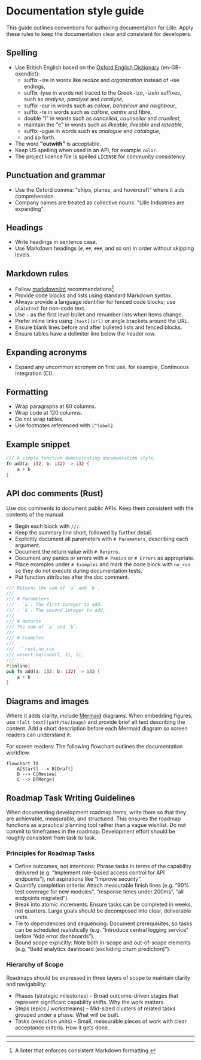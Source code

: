 # Documentation style guide

This guide outlines conventions for authoring documentation for Lille. Apply
these rules to keep the documentation clear and consistent for developers.

## Spelling

- Use British English based on the
  [Oxford English Dictionary](https://public.oed.com/) (en-GB-oxendict):
  - suffix -ize in words like _realize_ and _organization_ instead of
     -ise endings,
  - suffix ‑lyse in words not traced to the Greek ‑izo, ‑izein suffixes,
     such as _analyse_, _paralyse_ and _catalyse_,
  - suffix -our in words such as _colour_, _behaviour_ and _neighbour_,
  - suffix -re in words such as _calibre_, _centre_ and fibre,
  - double "l" in words such as _cancelled_, _counsellor_ and _cruellest_,
  - maintain the "e" in words such as _likeable_, _liveable_ and _rateable_,
  - suffix -ogue in words such as _analogue_ and _catalogue_,
  - and so forth.
- The word **"outwith"** is acceptable.
- Keep US spelling when used in an API, for example `color`.
- The project licence file is spelled `LICENSE` for community consistency.

## Punctuation and grammar

- Use the Oxford comma: "ships, planes, and hovercraft" where it aids
  comprehension.
- Company names are treated as collective nouns: "Lille Industries are
  expanding".

## Headings

- Write headings in sentence case.
- Use Markdown headings (`#`, `##`, `###`, and so on) in order without skipping
  levels.

## Markdown rules

- Follow [markdownlint](https://github.com/DavidAnson/markdownlint)
  recommendations[^markdownlint].
- Provide code blocks and lists using standard Markdown syntax.
- Always provide a language identifier for fenced code blocks; use `plaintext`
  for non-code text.
- Use `-` as the first level bullet and renumber lists when items change.
- Prefer inline links using `[text](url)` or angle brackets around the URL.
- Ensure blank lines before and after bulleted lists and fenced blocks.
- Ensure tables have a delimiter line below the header row.

## Expanding acronyms

- Expand any uncommon acronym on first use, for example, Continuous Integration
  (CI).

## Formatting

- Wrap paragraphs at 80 columns.
- Wrap code at 120 columns.
- Do not wrap tables.
- Use footnotes referenced with `[^label]`.

## Example snippet

```rust
/// A simple function demonstrating documentation style.
fn add(a: i32, b: i32) -> i32 {
    a + b
}
```

## API doc comments (Rust)

Use doc comments to document public APIs. Keep them consistent with the
contents of the manual.

- Begin each block with `///`.
- Keep the summary line short, followed by further detail.
- Explicitly document all parameters with `# Parameters`, describing each
  argument.
- Document the return value with `# Returns`.
- Document any panics or errors with `# Panics` or `# Errors` as appropriate.
- Place examples under `# Examples` and mark the code block with `no_run` so
  they do not execute during documentation tests.
- Put function attributes after the doc comment.

```rust
/// Returns the sum of `a` and `b`.
///
/// # Parameters
/// - `a`: The first integer to add.
/// - `b`: The second integer to add.
///
/// # Returns
/// The sum of `a` and `b`.
///
/// # Examples
///
/// ```rust,no_run
/// assert_eq!(add(2, 3), 5);
/// ```
#[inline]
pub fn add(a: i32, b: i32) -> i32 {
    a + b
}
```

## Diagrams and images

Where it adds clarity, include [Mermaid](https://mermaid.js.org/) diagrams.
When embedding figures, use `![alt text](path/to/image)` and provide brief alt
text describing the content. Add a short description before each Mermaid
diagram so screen readers can understand it.

For screen readers: The following flowchart outlines the documentation workflow.

```mermaid
flowchart TD
    A[Start] --> B[Draft]
    B --> C[Review]
    C --> D[Merge]
```

## Roadmap Task Writing Guidelines

When documenting development roadmap items, write them so that they are
achievable, measurable, and structured. This ensures the roadmap functions as a
practical planning tool rather than a vague wishlist. Do not commit to
timeframes in the roadmap. Development effort should be roughly consistent from
task to task.

### Principles for Roadmap Tasks

- Define outcomes, not intentions: Phrase tasks in terms of the capability
  delivered (e.g. “Implement role-based access control for API endpoints”), not
  aspirations like “Improve security”.
- Quantify completion criteria: Attach measurable finish lines (e.g. “90%
  test coverage for new modules”, “response times under 200ms”, “all endpoints
  migrated”).
- Break into atomic increments: Ensure tasks can be completed in weeks, not
  quarters. Large goals should be decomposed into clear, deliverable units.
- Tie to dependencies and sequencing: Document prerequisites, so tasks can be
  scheduled realistically (e.g. “Introduce central logging service” before “Add
  error dashboards”).
- Bound scope explicitly: Note both in-scope and out-of-scope elements (e.g.
  “Build analytics dashboard (excluding churn prediction)”).

### Hierarchy of Scope

Roadmaps should be expressed in three layers of scope to maintain clarity and
navigability:

- Phases (strategic milestones) – Broad outcome-driven stages that represent
  significant capability shifts. Why the work matters.
- Steps (epics / workstreams) – Mid-sized clusters of related tasks grouped
  under a phase. What will be built.
- Tasks (execution units) – Small, measurable pieces of work with clear
  acceptance criteria. How it gets done.

______________________________________________________________________

[^markdownlint]: A linter that enforces consistent Markdown formatting.
